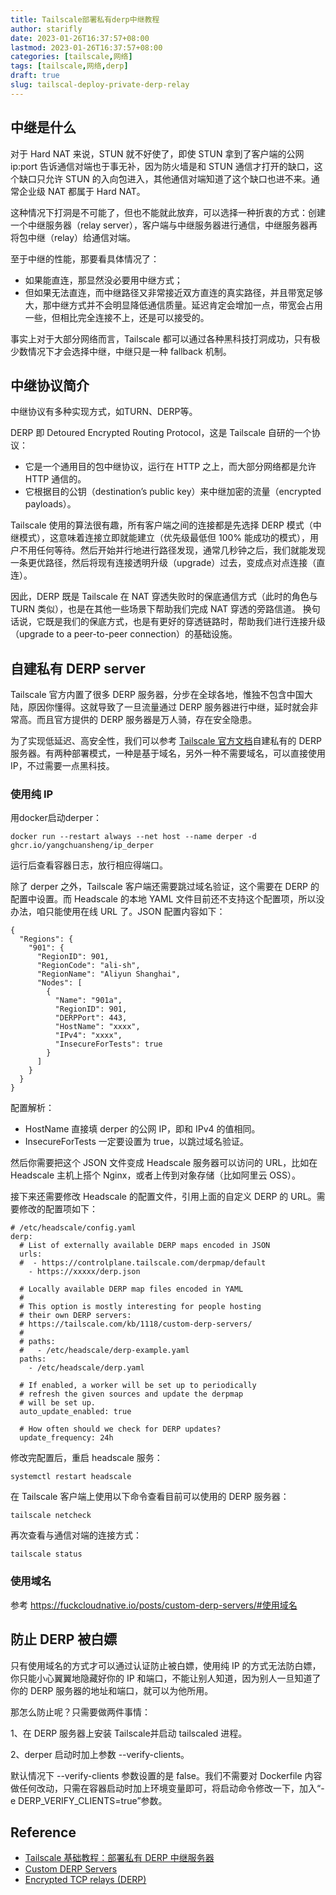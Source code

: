 ```yaml
---
title: Tailscale部署私有derp中继教程
author: starifly
date: 2023-01-26T16:37:57+08:00
lastmod: 2023-01-26T16:37:57+08:00
categories: [tailscale,网络]
tags: [tailscale,网络,derp]
draft: true
slug: tailscal-deploy-private-derp-relay
---
```


## 中继是什么

对于 Hard NAT 来说，STUN 就不好使了，即使 STUN 拿到了客户端的公网 ip:port 告诉通信对端也于事无补，因为防火墙是和 STUN 通信才打开的缺口，这个缺口只允许 STUN 的入向包进入，其他通信对端知道了这个缺口也进不来。通常企业级 NAT 都属于 Hard NAT。

这种情况下打洞是不可能了，但也不能就此放弃，可以选择一种折衷的方式：创建一个中继服务器（relay server），客户端与中继服务器进行通信，中继服务器再将包中继（relay）给通信对端。

至于中继的性能，那要看具体情况了：

- 如果能直连，那显然没必要用中继方式；  
- 但如果无法直连，而中继路径又非常接近双方直连的真实路径，并且带宽足够大，那中继方式并不会明显降低通信质量。延迟肯定会增加一点，带宽会占用一些，但相比完全连接不上，还是可以接受的。

事实上对于大部分网络而言，Tailscale 都可以通过各种黑科技打洞成功，只有极少数情况下才会选择中继，中继只是一种 fallback 机制。

## 中继协议简介

中继协议有多种实现方式，如TURN、DERP等。

DERP 即 Detoured Encrypted Routing Protocol，这是 Tailscale 自研的一个协议：

- 它是一个通用目的包中继协议，运行在 HTTP 之上，而大部分网络都是允许 HTTP 通信的。  
- 它根据目的公钥（destination’s public key）来中继加密的流量（encrypted payloads）。

Tailscale 使用的算法很有趣，所有客户端之间的连接都是先选择 DERP 模式（中继模式），这意味着连接立即就能建立（优先级最低但 100% 能成功的模式），用户不用任何等待。然后开始并行地进行路径发现，通常几秒钟之后，我们就能发现一条更优路径，然后将现有连接透明升级（upgrade）过去，变成点对点连接（直连）。

因此，DERP 既是 Tailscale 在 NAT 穿透失败时的保底通信方式（此时的角色与 TURN 类似），也是在其他一些场景下帮助我们完成 NAT 穿透的旁路信道。 换句话说，它既是我们的保底方式，也是有更好的穿透链路时，帮助我们进行连接升级（upgrade to a peer-to-peer connection）的基础设施。

## 自建私有 DERP server

Tailscale 官方内置了很多 DERP 服务器，分步在全球各地，惟独不包含中国大陆，原因你懂得。这就导致了一旦流量通过 DERP 服务器进行中继，延时就会非常高。而且官方提供的 DERP 服务器是万人骑，存在安全隐患。

为了实现低延迟、高安全性，我们可以参考 [Tailscale 官方文档](https://tailscale.com/kb/1118/custom-derp-servers/)自建私有的 DERP 服务器。有两种部署模式，一种是基于域名，另外一种不需要域名，可以直接使用 IP，不过需要一点黑科技。

### 使用纯 IP

用docker启动derper：

```
docker run --restart always --net host --name derper -d ghcr.io/yangchuansheng/ip_derper
```

运行后查看容器日志，放行相应得端口。

除了 derper 之外，Tailscale 客户端还需要跳过域名验证，这个需要在 DERP 的配置中设置。而 Headscale 的本地 YAML 文件目前还不支持这个配置项，所以没办法，咱只能使用在线 URL 了。JSON 配置内容如下：

```
{
  "Regions": {
    "901": {
      "RegionID": 901,
      "RegionCode": "ali-sh",
      "RegionName": "Aliyun Shanghai",
      "Nodes": [
        {
          "Name": "901a",
          "RegionID": 901,
          "DERPPort": 443,
          "HostName": "xxxx",
          "IPv4": "xxxx",
          "InsecureForTests": true
        }
      ]
    }
  }
}
```

配置解析：

- HostName 直接填 derper 的公网 IP，即和 IPv4 的值相同。
- InsecureForTests 一定要设置为 true，以跳过域名验证。

然后你需要把这个 JSON 文件变成 Headscale 服务器可以访问的 URL，比如在 Headscale 主机上搭个 Nginx，或者上传到对象存储（比如阿里云 OSS）。

接下来还需要修改 Headscale 的配置文件，引用上面的自定义 DERP 的 URL。需要修改的配置项如下：

```
# /etc/headscale/config.yaml
derp:
  # List of externally available DERP maps encoded in JSON
  urls:
  #  - https://controlplane.tailscale.com/derpmap/default
    - https://xxxxx/derp.json

  # Locally available DERP map files encoded in YAML
  #
  # This option is mostly interesting for people hosting
  # their own DERP servers:
  # https://tailscale.com/kb/1118/custom-derp-servers/
  #
  # paths:
  #   - /etc/headscale/derp-example.yaml
  paths:
    - /etc/headscale/derp.yaml

  # If enabled, a worker will be set up to periodically
  # refresh the given sources and update the derpmap
  # will be set up.
  auto_update_enabled: true

  # How often should we check for DERP updates?
  update_frequency: 24h
```

修改完配置后，重启 headscale 服务：

```
systemctl restart headscale
```

在 Tailscale 客户端上使用以下命令查看目前可以使用的 DERP 服务器：

```
tailscale netcheck
```

再次查看与通信对端的连接方式：

```
tailscale status
```

### 使用域名

参考 <https://fuckcloudnative.io/posts/custom-derp-servers/#使用域名>

## 防止 DERP 被白嫖

只有使用域名的方式才可以通过认证防止被白嫖，使用纯 IP 的方式无法防白嫖，你只能小心翼翼地隐藏好你的 IP 和端口，不能让别人知道，因为别人一旦知道了你的 DERP 服务器的地址和端口，就可以为他所用。

那怎么防止呢？只需要做两件事情：

1、在 DERP 服务器上安装 Tailscale并启动 tailscaled 进程。

2、derper 启动时加上参数 --verify-clients。

默认情况下 --verify-clients 参数设置的是 false。我们不需要对 Dockerfile 内容做任何改动，只需在容器启动时加上环境变量即可，将启动命令修改一下，加入“-e DERP_VERIFY_CLIENTS=true”参数。

## Reference

- [Tailscale 基础教程：部署私有 DERP 中继服务器](https://fuckcloudnative.io/posts/custom-derp-servers/)
- [Custom DERP Servers](https://tailscale.com/kb/1118/custom-derp-servers/)
- [Encrypted TCP relays (DERP)](https://tailscale.com/blog/how-tailscale-works/#encrypted-tcp-relays-derp)


